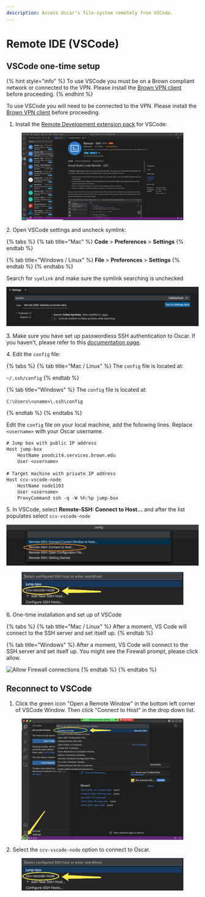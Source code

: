 ```yaml
---
description: Access Oscar's file-system remotely from VSCode.
---
```


# Remote IDE (VSCode)

## VSCode one-time setup

{% hint style="info" %}
To use VSCode you must be on a Brown compliant network or connected to the VPN. Please install the [Brown VPN client](https://vpn.brown.edu/) before proceeding.&#x20;
{% endhint %}

To use VSCode you will need to be connected to the VPN. Please install the [Brown VPN client](https://vpn.brown.edu) before proceeding.

1. Install the [Remote Development extension pack](https://aka.ms/vscode-remote/download/extension) for VSCode:

<figure><img src="../../.gitbook/assets/vscode_install.png" alt=""><figcaption></figcaption></figure>

2\. Open VSCode settings and uncheck symlink:

{% tabs %}
{% tab title="Mac" %}
**Code** > **Preferences** > **Settings**
{% endtab %}

{% tab title="Windows / Linux" %}
**File** > **Preferences** > **Settings**
{% endtab %}
{% endtabs %}

Search for `symlink` and make sure the symlink searching is unchecked

![](../../.gitbook/assets/screen-shot-2021-07-27-at-9.52.23-am.png)

3\. Make sure you have set up passwordless SSH authentication to Oscar. If you haven't, please refer to this [documentation page](https://docs.ccv.brown.edu/oscar/connecting-to-oscar/ssh/ssh-key-login-passwordless-ssh).

4\. Edit the `config` file:

{% tabs %}
{% tab title="Mac / Linux" %}
The `config` file is located at:

`~/.ssh/config`
{% endtab %}

{% tab title="Windows" %}
The `config` file is located at:

```
C:\Users\<uname>\.ssh\config
```
{% endtab %}
{% endtabs %}

Edit the `config` file on your local machine, add the following lines. Replace `<username>` with your Oscar username.&#x20;

```
# Jump box with public IP address
Host jump-box
    HostName poodcit4.services.brown.edu
    User <username>

# Target machine with private IP address
Host ccv-vscode-node
    HostName node1103
    User <username>
    ProxyCommand ssh -q -W %h:%p jump-box
```

5\. In VSCode, select  **Remote-SSH: Connect to Host…** and after the list populates select `ccv-vscode-node`

![](../../.gitbook/assets/screen-shot-2021-09-08-at-10.24.42-am.png)

<figure><img src="../../.gitbook/assets/vscode_setup.png" alt=""><figcaption></figcaption></figure>

6\. One-time installation and set up of VSCode

{% tabs %}
{% tab title="Mac / Linux" %}
After a moment, VS Code will connect to the SSH server and set itself up.
{% endtab %}

{% tab title="Windows" %}
After a moment, VS Code will connect to the SSH server and set itself up. You might see the Firewall prompt, please click allow.&#x20;

![Allow Firewall connections](../../.gitbook/assets/capture\_5.png)
{% endtab %}
{% endtabs %}

## Reconnect to VSCode

1. Click the green icon "Open a Remote Window" in the bottom left corner of VSCode Window. Then click "Connect to Host" in the drop down list.

<figure><img src="../../.gitbook/assets/image (2).png" alt=""><figcaption></figcaption></figure>

2\. Select the `ccv-vscode-node` option to connect to Oscar.&#x20;

<figure><img src="../../.gitbook/assets/vscode_setup.png" alt=""><figcaption></figcaption></figure>

